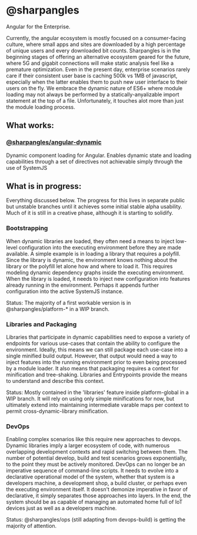 # @sharpangles

Angular for the Enterprise.

Currently, the angular ecosystem is mostly focused on a consumer-facing culture, where small apps and sites are downloaded by a high percentage of unique users and every downloaded bit counts.
Sharpangles is in the beginning stages of offering an alternative ecosystem geared for the future, where 5G and gigabit connections will make static analysis feel like a premature optimization.
Even in the present day, enterprise scenarios rarely care if their consistent user base is caching 500k vs 1MB of javascript, especially when the latter enables them to push new user interface to their users on the fly.
We embrace the dynamic nature of ES6+ where module loading may not always be performed by a statically-anyalizable import statement at the top of a file.
Unfortunately, it touches alot more than just the module loading process.

## What works:
### [@sharpangles/angular-dynamic](https://github.com/sharpangles/platform/tree/master/modules/angular-dynamic)
Dynamic component loading for Angular.  Enables dynamic state and loading capabilities through a set of directives not achievable simply through the use of SystemJS

## What is in progress:

Everything discussed below.  The progress for this lives in separate public but unstable branches until it achieves some initial stable alpha usability.  Much of it is still in a creative phase, although it is starting to solidify.


### Bootstrapping
When dynamic libraries are loaded, they often need a means to inject low-level configuration into the executing environment before they are made available.
A simple example is in loading a library that requires a polyfill.  Since the library is dynamic, the environment knows nothing about the library or the polyfill let alone how and where to load it.
This requires modeling dynamic dependency graphs inside the executing environment.  When the library is loaded, it needs to inject new configuration into features already running in the environment.
Perhaps it appends further configuration into the active SystemJS instance.

Status: The majority of a first workable version is in @sharpangles/platform-* in a WIP branch.

### Libraries and Packaging
Libraries that participate in dynamic capabilities need to expose a variety of endpoints for various use-cases that contain the ability to configure the environment.
Ideally, this means we can still package each use-case into a single minified build output.
However, that output would need a way to inject features into the running environment prior to even being processed by a module loader.
It also means that packaging requires a context for minification and tree-shaking.  Libraries and Entrypoints provide the means to understand and describe this context.

Status: Mostly contained in the 'libraries' feature inside platform-global in a WIP branch.
It will rely on using only simple minifications for now, but ultimately extend into maintaining intermediate varable maps per context to permit cross-dynamic-library minification.

### DevOps
Enabling complex scenarios like this require new approaches to devops.  Dynamic libraries imply a larger ecosystem of code, with numerous overlapping development contexts and rapid switching between them.
The number of potential develop, build and test scenarios grows exponentially, to the point they must be actively monitored.  DevOps can no longer be an imperative sequence of command-line scripts.
It needs to evolve into a declarative operational model of the system, whether that system is a developers machine, a development shop, a build cluster, or perhaps even the executing environment itself.
It doesn't demonize imperative in favor of declarative, it simply separates those approaches into layers.
In the end, the system should be as capable of managing an automated home full of IoT devices just as well as a developers machine.

Status: @sharpangles/ops (still adapting from devops-build) is getting the majority of attention.
